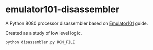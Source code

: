 # emulator101-disassembler

A Python 8080 processor disassembler based on [Emulator101](http://www.emulator101.com/) guide.

Created as a study of low level logic.

```shell
python disassembler.py ROM_FILE
```